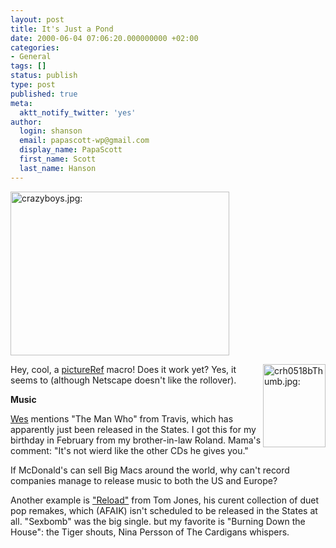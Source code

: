 ```yaml
---
layout: post
title: It's Just a Pond
date: 2000-06-04 07:06:20.000000000 +02:00
categories:
- General
tags: []
status: publish
type: post
published: true
meta:
  aktt_notify_twitter: 'yes'
author:
  login: shanson
  email: papascott-wp@gmail.com
  display_name: PapaScott
  first_name: Scott
  last_name: Hanson
---
```

<p><a href="http://Mama.editthispage.com"><img src="https://res.cloudinary.com/papascott/image/upload/wordpress/wp-content/uploads/2000/06/crazyboys.jpg" height="262" width="350" alt="crazyboys.jpg: " border="0" /></a>
<p><a href="http://Mama.editthispage.com"><img src="https://res.cloudinary.com/papascott/image/upload/wordpress/wp-content/uploads/2000/06/20000518014.jpg" height="133" width="100" align="right" onmouseout="this.src='http://static.userland.com/images/mausnews/20000518014.jpg'" onmouseover="this.src='http://static.userland.com/images/mausnews/20000518013.jpg'" alt="crh0518bThumb.jpg: " border="0" /></a>Hey, cool, a <a href="http://macros.userland.com/basic/pictureRef">pictureRef</a> macro! Does it work yet? Yes, it seems to (although Netscape doesn't like the rollover).</p>
<p><b>Music</b></p>
<p><a href="http://wmf.editthispage.com/">Wes</a> mentions "The Man Who" from Travis, which has apparently just been released in the States. I got this for my birthday in February from my brother-in-law Roland. Mama's comment: "It's not wierd like the other CDs he gives you."</p>
<p>If McDonald's can sell Big Macs around the world, why can't record companies manage to release music to both the US and Europe?</p>
<p>Another example is <a href="http://music.barnesandnoble.com/search/product.asp?ean=5033197093024">"Reload"</a> from Tom Jones, his curent collection of duet pop remakes, which (AFAIK) isn't scheduled to be released in the States at all. "Sexbomb" was the big single. but my favorite is "Burning Down the House": the Tiger shouts, Nina Persson of The Cardigans whispers.</p>
